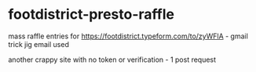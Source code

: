 # footdistrict-presto-raffle
mass raffle entries for https://footdistrict.typeform.com/to/zyWFlA - gmail trick jig email used 

another crappy site with no token or verification - 1 post request 
